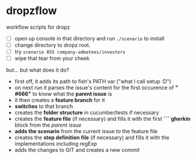 # dropzflow
workflow scripts for dropz

* [ ] open up console in that directory and run ``./scenario`` to install 
* [ ] change directory to dropz root.
* [ ] try ``scenario 855 company-admatees/investors``
* [ ] wipe that tear from your cheek

but… but what does it do?
* first off, it adds its path to fish's PATH var ("what I call setup :D")
* on next run it parses the issue's content for the first occurence of **" #666"** to know what the **parent issue** is
* it then creates a **feature branch** for it
* **switches** to that branch
* creates the **folder structure** in cucumber/tests if necessary
* creates the **feature file** (if necessary) and fills it with the first **````gherkin** block from the *parent issue*
* **adds the scenario** from the current issue to the feature file
* creates the **step definition file** (if necessary) and fills it with the implementations including regExp
* adds the changes to GIT and creates a new commit